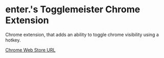 # enter.'s Togglemeister Chrome Extension
Chrome extension, that adds an ability to toggle chrome visibility using a hotkey.

[Chrome Web Store URL](https://chrome.google.com/webstore/detail/togglemeister-chrome-hotk/bodbpghclmdhnfijfjbgodgibdooljnl)
